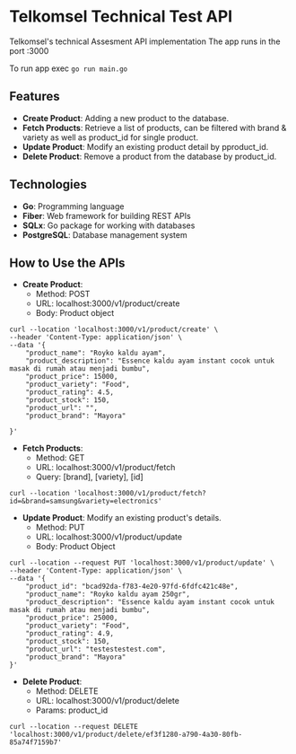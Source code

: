 # Telkomsel Technical Test API

Telkomsel's technical Assesment API implementation 
The app runs in the port :3000

To run app exec ```go run main.go```

## Features

- **Create Product**: Adding a new product to the database.
- **Fetch Products**: Retrieve a list of products, can be filtered with brand & variety as well as product_id for single product.
- **Update Product**: Modify an existing product detail by pproduct_id.
- **Delete Product**: Remove a product from the database by product_id.

## Technologies

- **Go**: Programming language
- **Fiber**: Web framework for building REST APIs
- **SQLx**: Go package for working with databases
- **PostgreSQL**: Database management system

## How to Use the APIs

- **Create Product**:
    - Method: POST
    - URL: localhost:3000/v1/product/create
    - Body: Product object
```
curl --location 'localhost:3000/v1/product/create' \
--header 'Content-Type: application/json' \
--data '{
    "product_name": "Royko kaldu ayam",
    "product_description": "Essence kaldu ayam instant cocok untuk masak di rumah atau menjadi bumbu",
    "product_price": 15000,
    "product_variety": "Food",
    "product_rating": 4.5,
    "product_stock": 150,
    "product_url": "",
    "product_brand": "Mayora"

}'
```
- **Fetch Products**: 
    - Method: GET
    - URL: localhost:3000/v1/product/fetch
    - Query: [brand], [variety], [id]
```
curl --location 'localhost:3000/v1/product/fetch?id=&brand=samsung&variety=electronics'
```
- **Update Product**: Modify an existing product's details.
    - Method: PUT
    - URL: localhost:3000/v1/product/update
    - Body: Product Object
```
curl --location --request PUT 'localhost:3000/v1/product/update' \
--header 'Content-Type: application/json' \
--data '{
    "product_id": "bcad92da-f783-4e20-97fd-6fdfc421c48e",
    "product_name": "Royko kaldu ayam 250gr",
    "product_description": "Essence kaldu ayam instant cocok untuk masak di rumah atau menjadi bumbu",
    "product_price": 25000,
    "product_variety": "Food",
    "product_rating": 4.9,
    "product_stock": 150,
    "product_url": "testestestest.com",
    "product_brand": "Mayora"
}'
```
- **Delete Product**:
    - Method: DELETE
    - URL: localhost:3000/v1/product/delete
    - Params: product_id
```
curl --location --request DELETE 'localhost:3000/v1/product/delete/ef3f1280-a790-4a30-80fb-85a74f7159b7'
```
